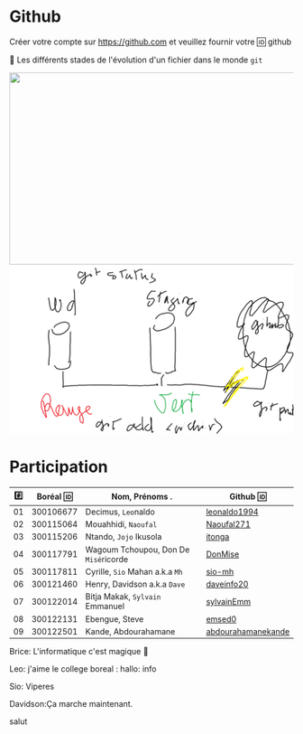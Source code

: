 # Github

Créer votre compte sur https://github.com et veuillez fournir votre :id: github

:pushpin: Les différents stades de l'évolution d'un fichier dans le monde `git` 

<image src="staging.png" width="580" height="340"></image>
![image](staging.png)


# Participation

|:hash:| Boréal :id:| Nom, Prénoms .                       |  Github :id:                                          |
|------|------------|--------------------------------------|-------------------------------------------------------| 
|   01 |  300106677	| Decimus, `Leo`naldo	                 | [leonaldo1994](https://github.com/leonaldo1994)       | 	
|   02 |  300115064 | Mouahhidi, `Naoufal`                 | [Naoufal271](https://github.com/Naoufal271)           |
|   03 |  300115206 | Ntando, `Jojo` Ikusola               | [itonga](https://github.com/itonga)                   | 	 
|   04 |  300117791 | Wagoum Tchoupou, Don De `Misé`ricorde| [DonMise](https://github.com/DonMise)                 | 	 
|   05 |  300117811 | Cyrille, `Sio` Mahan a.k.a `Mh`      | [sio-mh](https://github.com/sio-mh)                   | 	
|   06 |  300121460 | Henry, Davidson a.k.a `Dave`         | [daveinfo20](https://github.com/daveinfo20)           | 	
|   07 |  300122014 | Bitja Makak, `Sylvain` Emmanuel      | [sylvainEmm](https://github.com/sylvainEmm)           |
|   08 |  300122131 | Ebengue, Steve                       | [emsed0](https://github.com/emsed0)                   |
|   09 |  300122501 | Kande, Abdourahamane                 | [abdourahamanekande](https://gitlab.com/abdourahamanekande) |	


Brice: L'informatique c'est magique :tada:

Leo:  j'aime le college boreal  : hallo: info

Sio: Viperes

Davidson:Ça marche maintenant.


salut
